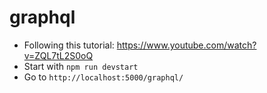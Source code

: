 # graphql

- Following this tutorial: https://www.youtube.com/watch?v=ZQL7tL2S0oQ
- Start with `npm run devstart`
- Go to `http://localhost:5000/graphql/`
